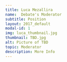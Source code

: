 ```yaml
---
title: Luca Mezallira
name:  Debate's Moderator
subtitle: Position
layout: 2017_default
modal-id: 1
img: luca_thumbnail.jpg
thumbnail: TBD.jpg
alt: Picture of TBD
topic: Moderator
description: More Info
---
```

